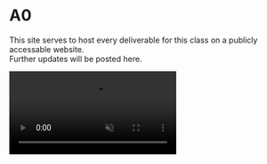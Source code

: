 # A0
This site serves to host every deliverable for this class on a publicly accessable website.  
Further updates will be posted here.

<video muted autoplay loop style="margin: auto">
<source src="https://github.com/jdhickey/echo-cowsay/raw/refs/heads/main/bird_dance.mp4" type="video/mp4">
</video>
